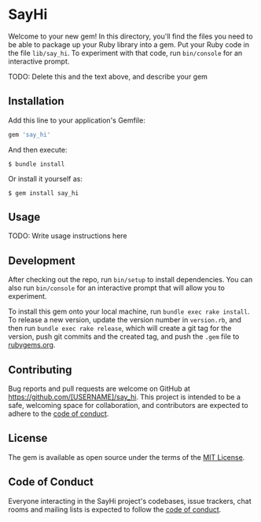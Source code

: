 # SayHi

Welcome to your new gem! In this directory, you'll find the files you need to be able to package up your Ruby library into a gem. Put your Ruby code in the file `lib/say_hi`. To experiment with that code, run `bin/console` for an interactive prompt.

TODO: Delete this and the text above, and describe your gem

## Installation

Add this line to your application's Gemfile:

```ruby
gem 'say_hi'
```

And then execute:

    $ bundle install

Or install it yourself as:

    $ gem install say_hi

## Usage

TODO: Write usage instructions here

## Development

After checking out the repo, run `bin/setup` to install dependencies. You can also run `bin/console` for an interactive prompt that will allow you to experiment.

To install this gem onto your local machine, run `bundle exec rake install`. To release a new version, update the version number in `version.rb`, and then run `bundle exec rake release`, which will create a git tag for the version, push git commits and the created tag, and push the `.gem` file to [rubygems.org](https://rubygems.org).

## Contributing

Bug reports and pull requests are welcome on GitHub at https://github.com/[USERNAME]/say_hi. This project is intended to be a safe, welcoming space for collaboration, and contributors are expected to adhere to the [code of conduct](https://github.com/[USERNAME]/say_hi/blob/main/CODE_OF_CONDUCT.md).

## License

The gem is available as open source under the terms of the [MIT License](https://opensource.org/licenses/MIT).

## Code of Conduct

Everyone interacting in the SayHi project's codebases, issue trackers, chat rooms and mailing lists is expected to follow the [code of conduct](https://github.com/[USERNAME]/say_hi/blob/main/CODE_OF_CONDUCT.md).
